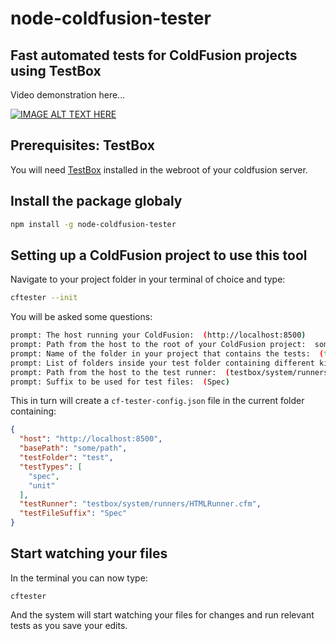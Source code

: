 # node-coldfusion-tester

## Fast automated tests for ColdFusion projects using TestBox
Video demonstration here...

[![IMAGE ALT TEXT HERE](http://img.youtube.com/vi/T-g--_I1h_0/0.jpg)](http://www.youtube.com/watch?v=T-g--_I1h_0)

## Prerequisites: TestBox
You will need [TestBox](https://github.com/Ortus-Solutions/TestBox) installed in the webroot of your coldfusion server.

## Install the package globaly
```bash
npm install -g node-coldfusion-tester
```

## Setting up a ColdFusion project to use this tool
Navigate to your project folder in your terminal of choice and type:

```bash
cftester --init
```

You will be asked some questions:

```bash
prompt: The host running your ColdFusion:  (http://localhost:8500)
prompt: Path from the host to the root of your ColdFusion project:  some/path
prompt: Name of the folder in your project that contains the tests:  (test)
prompt: List of folders inside your test folder containing different kinds of tests (e.g. integration and unit):  (spec,unit)
prompt: Path from the host to the test runner:  (testbox/system/runners/HTMLRunner.cfm)
prompt: Suffix to be used for test files:  (Spec)
```

This in turn will create a `cf-tester-config.json` file in the current folder containing:

```json
{
  "host": "http://localhost:8500",
  "basePath": "some/path",
  "testFolder": "test",
  "testTypes": [
    "spec",
    "unit"
  ],
  "testRunner": "testbox/system/runners/HTMLRunner.cfm",
  "testFileSuffix": "Spec"
}
```

## Start watching your files
In the terminal you can now type:

```
cftester
```

And the system will start watching your files for changes and run relevant tests as you save your edits.
